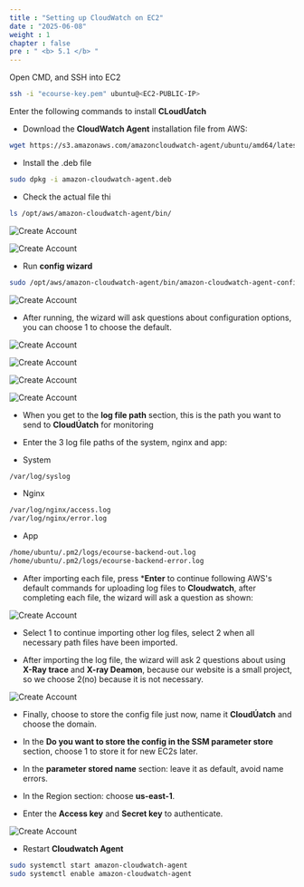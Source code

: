 ```yaml
---
title : "Setting up CloudWatch on EC2"
date : "2025-06-08"
weight : 1
chapter : false
pre : " <b> 5.1 </b> "
---
```


Open CMD, and SSH into EC2

```bash
ssh -i "ecourse-key.pem" ubuntu@<EC2-PUBLIC-IP>
```
Enter the following commands to install **CLoudƯatch**

- Download the **CloudWatch Agent** installation file from AWS:

```bash
wget https://s3.amazonaws.com/amazoncloudwatch-agent/ubuntu/amd64/latest/amazon-cloudwatch-agent.deb
```
- Install the .deb file

```bash
sudo dpkg -i amazon-cloudwatch-agent.deb
```
- Check the actual file thi

```bash
ls /opt/aws/amazon-cloudwatch-agent/bin/
```

![Create Account](/NestJS-AWS-workshop/images/4/CW.png)

![Create Account](/NestJS-AWS-workshop/images/4/CW1.png)

- Run **config wizard**
```bash
sudo /opt/aws/amazon-cloudwatch-agent/bin/amazon-cloudwatch-agent-config-wizard
```
![Create Account](/NestJS-AWS-workshop/images/4/CW2.png)

- After running, the wizard will ask questions about configuration options, you can choose 1 to choose the default.

![Create Account](/NestJS-AWS-workshop/images/4/CW3.png)

![Create Account](/NestJS-AWS-workshop/images/4/CW4.png)

![Create Account](/NestJS-AWS-workshop/images/4/CW5.png)

![Create Account](/NestJS-AWS-workshop/images/4/CW6.png)

- When you get to the **log file path** section, this is the path you want to send to **CloudÚatch** for monitoring

- Enter the 3 log file paths of the system, nginx and app:

- System
```bash
/var/log/syslog
```
- Nginx
```bash
/var/log/nginx/access.log
/var/log/nginx/error.log
```
- App
```bash
/home/ubuntu/.pm2/logs/ecourse-backend-out.log
/home/ubuntu/.pm2/logs/ecourse-backend-error.log
```
- After importing each file, press ***Enter** to continue following AWS's default commands for uploading log files to **Cloudwatch**, after completing each file, the wizard will ask a question as shown:

![Create Account](/NestJS-AWS-workshop/images/4/CW7.png)

- Select 1 to continue importing other log files, select 2 when all necessary path files have been imported.

- After importing the log file, the wizard will ask 2 questions about using **X-Ray trace** and **X-ray Deamon**, because our website is a small project, so we choose 2(no) because it is not necessary.

![Create Account](/NestJS-AWS-workshop/images/4/CW8.png)

- Finally, choose to store the config file just now, name it **CloudÚatch** and choose the domain.

- In the **Do you want to store the config in the SSM parameter store** section, choose 1 to store it for new EC2s later.

- In the **parameter stored name** section: leave it as default, avoid name errors.

- In the Region section: choose **us-east-1**.

- Enter the **Access key** and **Secret key** to authenticate.

![Create Account](/NestJS-AWS-workshop/images/4/CW9.png)

- Restart **Cloudwatch Agent**
```bash
sudo systemctl start amazon-cloudwatch-agent
sudo systemctl enable amazon-cloudwatch-agent
```
